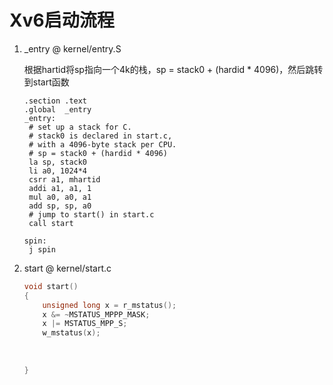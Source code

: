 # Xv6启动流程

1. _entry @ kernel/entry.S

   根据hartid将sp指向一个4k的栈，sp = stack0 + (hardid * 4096)，然后跳转到start函数

   ```assembly
   .section .text
   .global	_entry
   _entry:
   	# set up a stack for C.
   	# stack0 is declared in start.c,
   	# with a 4096-byte stack per CPU.
   	# sp = stack0 + (hardid * 4096)
   	la sp, stack0
   	li a0, 1024*4
   	csrr a1, mhartid
   	addi a1, a1, 1
   	mul a0, a0, a1
   	add sp, sp, a0
   	# jump to start() in start.c
   	call start
   	
   spin:
   	j spin
   ```

2. start @ kernel/start.c

   ```c
   void start()
   {
       unsigned long x = r_mstatus();
       x &= ~MSTATUS_MPPP_MASK;
       x |= MSTATUS_MPP_S;
       w_mstatus(x);
       
       
       
   }
   ```

   
